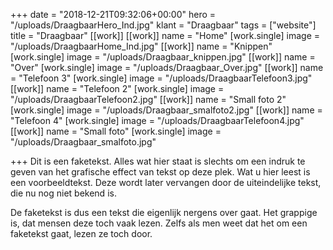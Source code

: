+++
date = "2018-12-21T09:32:06+00:00"
hero = "/uploads/DraagbaarHero_Ind.jpg"
klant = "Draagbaar"
tags = ["website"]
title = "Draagbaar"
[[work]]
[[work]]
name = "Home"
[work.single]
image = "/uploads/DraagbaarHome_Ind.jpg"
[[work]]
name = "Knippen"
[work.single]
image = "/uploads/Draagbaar_knippen.jpg"
[[work]]
name = "Over"
[work.single]
image = "/uploads/Draagbaar_Over.jpg"
[[work]]
name = "Telefoon 3"
[work.single]
image = "/uploads/DraagbaarTelefoon3.jpg"
[[work]]
name = "Telefoon 2"
[work.single]
image = "/uploads/DraagbaarTelefoon2.jpg"
[[work]]
name = "Small foto 2"
[work.single]
image = "/uploads/Draagbaar_smalfoto2.jpg"
[[work]]
name = "Telefoon 4"
[work.single]
image = "/uploads/DraagbaarTelefoon4.jpg"
[[work]]
name = "Small foto"
[work.single]
image = "/uploads/Draagbaar_smalfoto.jpg"

+++
Dit is een faketekst. Alles wat hier staat is slechts om een indruk te geven van het grafische effect van tekst op deze plek. Wat u hier leest is een voorbeeldtekst. Deze wordt later vervangen door de uiteindelijke tekst, die nu nog niet bekend is.

De faketekst is dus een tekst die eigenlijk nergens over gaat. Het grappige is, dat mensen deze toch vaak lezen. Zelfs als men weet dat het om een faketekst gaat, lezen ze toch door.